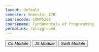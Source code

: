 ```yaml
---
layout: default
semester: Semester 17B
coursecode: COMP5202
coursename: Fundamentals of Programming
permalink: /playground
---
```


<button class="iconlrg btn btn-info"><i class="devicon-csharp-plain">  C# Module</i></button>
<button class="iconlrg btn btn-warning"><i class="devicon-javascript-plain">  JS Module</i></button>
<button class="iconlrg btn btn-danger"><i class="devicon-swift-plain">  Swift Module</i></button>